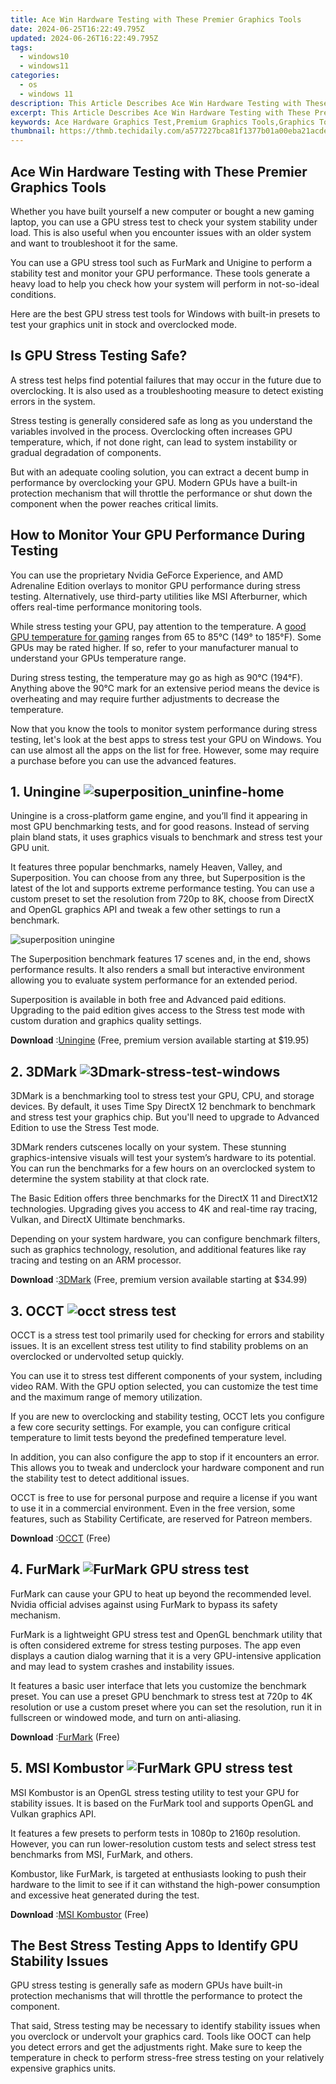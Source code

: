 ```yaml
---
title: Ace Win Hardware Testing with These Premier Graphics Tools
date: 2024-06-25T16:22:49.795Z
updated: 2024-06-26T16:22:49.795Z
tags:
  - windows10
  - windows11
categories:
  - os
  - windows 11
description: This Article Describes Ace Win Hardware Testing with These Premier Graphics Tools
excerpt: This Article Describes Ace Win Hardware Testing with These Premier Graphics Tools
keywords: Ace Hardware Graphics Test,Premium Graphics Tools,Graphics Tool Efficiency,Graphic Hardware Diagnostics,Top Graphic Software,Best Graphics Tools Test,Premier Graphics Insight
thumbnail: https://thmb.techidaily.com/a577227bca81f1377b01a00eba21acdee9d8dfcda26cad3482a8cc47d1c6fe1b.jpg
---
```


## Ace Win Hardware Testing with These Premier Graphics Tools

 Whether you have built yourself a new computer or bought a new gaming laptop, you can use a GPU stress test to check your system stability under load. This is also useful when you encounter issues with an older system and want to troubleshoot it for the same.

 You can use a GPU stress tool such as FurMark and Unigine to perform a stability test and monitor your GPU performance. These tools generate a heavy load to help you check how your system will perform in not-so-ideal conditions.

 Here are the best GPU stress test tools for Windows with built-in presets to test your graphics unit in stock and overclocked mode.

## Is GPU Stress Testing Safe?

 A stress test helps find potential failures that may occur in the future due to overclocking. It is also used as a troubleshooting measure to detect existing errors in the system.

 Stress testing is generally considered safe as long as you understand the variables involved in the process. Overclocking often increases GPU temperature, which, if not done right, can lead to system instability or gradual degradation of components.

 But with an adequate cooling solution, you can extract a decent bump in performance by overclocking your GPU. Modern GPUs have a built-in protection mechanism that will throttle the performance or shut down the component when the power reaches critical limits.

## How to Monitor Your GPU Performance During Testing

 You can use the proprietary Nvidia GeForce Experience, and AMD Adrenaline Edition overlays to monitor GPU performance during stress testing. Alternatively, use third-party utilities like MSI Afterburner, which offers real-time performance monitoring tools.

 While stress testing your GPU, pay attention to the temperature. A [good GPU temperature for gaming](https://www.makeuseof.com/good-gpu-temp/) ranges from 65 to 85°C (149° to 185°F). Some GPUs may be rated higher. If so, refer to your manufacturer manual to understand your GPUs temperature range.

 During stress testing, the temperature may go as high as 90°C (194°F). Anything above the 90°C mark for an extensive period means the device is overheating and may require further adjustments to decrease the temperature.

 Now that you know the tools to monitor system performance during stress testing, let's look at the best apps to stress test your GPU on Windows. You can use almost all the apps on the list for free. However, some may require a purchase before you can use the advanced features.

## 1\. Uningine ![superposition_uninfine-home](https://static1.makeuseofimages.com/wordpress/wp-content/uploads/2023/03/superposition_uninfine-home.jpg)

 Uningine is a cross-platform game engine, and you’ll find it appearing in most GPU benchmarking tests, and for good reasons. Instead of serving plain bland stats, it uses graphics visuals to benchmark and stress test your GPU unit.

 It features three popular benchmarks, namely Heaven, Valley, and Superposition. You can choose from any three, but Superposition is the latest of the lot and supports extreme performance testing. You can use a custom preset to set the resolution from 720p to 8K, choose from DirectX and OpenGL graphics API and tweak a few other settings to run a benchmark.

![superposition uningine](https://static1.makeuseofimages.com/wordpress/wp-content/uploads/2023/03/superposition_uninfine.jpg)

 The Superposition benchmark features 17 scenes and, in the end, shows performance results. It also renders a small but interactive environment allowing you to evaluate system performance for an extended period.

 Superposition is available in both free and Advanced paid editions. Upgrading to the paid edition gives access to the Stress test mode with custom duration and graphics quality settings.

**Download** :[Uningine](https://benchmark.unigine.com/superposition) (Free, premium version available starting at $19.95)

## 2\. 3DMark ![3Dmark-stress-test-windows](https://static1.makeuseofimages.com/wordpress/wp-content/uploads/2023/03/3dmark-stress-test-windows.jpg)

 3DMark is a benchmarking tool to stress test your GPU, CPU, and storage devices. By default, it uses Time Spy DirectX 12 benchmark to benchmark and stress test your graphics chip. But you'll need to upgrade to Advanced Edition to use the Stress Test mode.

 3DMark renders cutscenes locally on your system. These stunning graphics-intensive visuals will test your system’s hardware to its potential. You can run the benchmarks for a few hours on an overclocked system to determine the system stability at that clock rate.

 The Basic Edition offers three benchmarks for the DirectX 11 and DirectX12 technologies. Upgrading gives you access to 4K and real-time ray tracing, Vulkan, and DirectX Ultimate benchmarks.

 Depending on your system hardware, you can configure benchmark filters, such as graphics technology, resolution, and additional features like ray tracing and testing on an ARM processor.

**Download** :[3DMark](https://benchmarks.ul.com/3dmark) (Free, premium version available starting at $34.99)

## 3\. OCCT ![occt stress test](https://static1.makeuseofimages.com/wordpress/wp-content/uploads/2023/03/occt-stress-test.jpg)

 OCCT is a stress test tool primarily used for checking for errors and stability issues. It is an excellent stress test utility to find stability problems on an overclocked or undervolted setup quickly.

 You can use it to stress test different components of your system, including video RAM. With the GPU option selected, you can customize the test time and the maximum range of memory utilization.

 If you are new to overclocking and stability testing, OCCT lets you configure a few core security settings. For example, you can configure critical temperature to limit tests beyond the predefined temperature level.

 In addition, you can also configure the app to stop if it encounters an error. This allows you to tweak and underclock your hardware component and run the stability test to detect additional issues.

 OCCT is free to use for personal purpose and require a license if you want to use it in a commercial environment. Even in the free version, some features, such as Stability Certificate, are reserved for Patreon members.

**Download** :[OCCT](https://www.ocbase.com/) (Free)

## 4\. FurMark ![FurMark GPU stress test](https://static1.makeuseofimages.com/wordpress/wp-content/uploads/2023/03/furmark-gpu-stress-test.jpg)

 FurMark can cause your GPU to heat up beyond the recommended level. Nvidia official advises against using FurMark to bypass its safety mechanism.

 FurMark is a lightweight GPU stress test and OpenGL benchmark utility that is often considered extreme for stress testing purposes. The app even displays a caution dialog warning that it is a very GPU-intensive application and may lead to system crashes and instability issues.

 It features a basic user interface that lets you customize the benchmark preset. You can use a preset GPU benchmark to stress test at 720p to 4K resolution or use a custom preset where you can set the resolution, run it in fullscreen or windowed mode, and turn on anti-aliasing.

**Download** :[FurMark](https://geeks3d.com/furmark/) (Free)

## 5\. MSI Kombustor ![FurMark GPU stress test](https://static1.makeuseofimages.com/wordpress/wp-content/uploads/2023/03/msi-kombustor-stress-test-windows.jpg)

 MSI Kombustor is an OpenGL stress testing utility to test your GPU for stability issues. It is based on the FurMark tool and supports OpenGL and Vulkan graphics API.

 It features a few presets to perform tests in 1080p to 2160p resolution. However, you can run lower-resolution custom tests and select stress test benchmarks from MSI, FurMark, and others.

 Kombustor, like FurMark, is targeted at enthusiasts looking to push their hardware to the limit to see if it can withstand the high-power consumption and excessive heat generated during the test.

**Download** :[MSI Kombustor](https://geeks3d.com/furmark/kombustor/) (Free)

## The Best Stress Testing Apps to Identify GPU Stability Issues

 GPU stress testing is generally safe as modern GPUs have built-in protection mechanisms that will throttle the performance to protect the component.

 That said, Stress testing may be necessary to identify stability issues when you overclock or undervolt your graphics card. Tools like OOCT can help you detect errors and get the adjustments right. Make sure to keep the temperature in check to perform stress-free stress testing on your relatively expensive graphics units.


<ins class="adsbygoogle"
     style="display:block"
     data-ad-format="autorelaxed"
     data-ad-client="ca-pub-7571918770474297"
     data-ad-slot="1223367746"></ins>



<ins class="adsbygoogle"
     style="display:block"
     data-ad-client="ca-pub-7571918770474297"
     data-ad-slot="8358498916"
     data-ad-format="auto"
     data-full-width-responsive="true"></ins>


